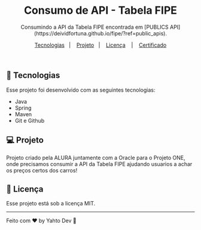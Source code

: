 <h1 align="center"> Consumo de API - Tabela FIPE </h1>

<p align="center">
Consumindo a API da Tabela FIPE encontrada em [PUBLICS API](https://deividfortuna.github.io/fipe/?ref=public_apis).
</p>

<p align="center">
  <a href="#-tecnologias">Tecnologias</a>&nbsp;&nbsp;&nbsp;|&nbsp;&nbsp;&nbsp;
  <a href="#-projeto">Projeto</a>&nbsp;&nbsp;&nbsp;|&nbsp;&nbsp;&nbsp;
  <a href="#memo-licença">Licença</a>
  &nbsp;&nbsp;&nbsp;|&nbsp;&nbsp;&nbsp;
  <a href="#-certificado"> Certificado</a>
</p>

<br>

## 🚀 Tecnologias

Esse projeto foi desenvolvido com as seguintes tecnologias:

- Java
- Spring
- Maven
- Git e Github

## 💻 Projeto

Projeto criado pela ALURA juntamente com a Oracle para o Projeto ONE, onde precisamos consumir a API da Tabela FIPE
ajudando usuarios a achar os preços certos dos carros!


## :memo: Licença

Esse projeto está sob a licença MIT.

---

Feito com ♥ by Yahto Dev :maple_leaf:
